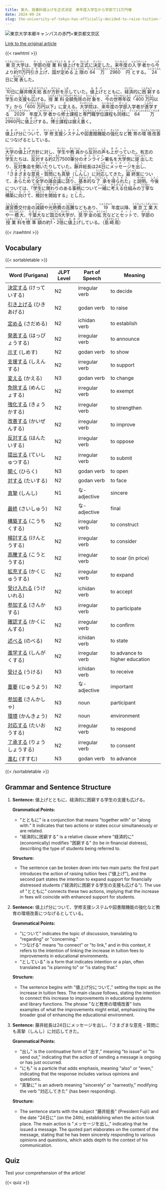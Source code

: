```yaml
---
title: 東大、授業料値上げを正式決定　来年度入学生から学部で11万円増
date: 2024-09-24
slug: the-university-of-tokyo-has-officially-decided-to-raise-tuition-fees-increasing-by-110-000-yen-for-students-entering-next-year
---
```


![東京大学本郷キャンパスの赤門=東京都文京区](https://www.asahicom.jp/imgopt/img/3ef0110257/comm_L/AS20240924002565.jpg "東京大学本郷キャンパスの赤門=東京都文京区")

[Link to the original article](https://asahi.com/articles/ASS9S2T0LS9SUTIL00VM.html?iref=comtop_7_05)

{{< rawhtml >}}
<p><ruby>東京<rt>とうきょう</rt></ruby><ruby>大学<rt>だいがく</rt></ruby>は、<ruby>学部<rt>がくぶ</rt></ruby>の<ruby>授業料<rt>じゅぎょうりょう</rt></ruby><ruby>値上げ<rt>ねあげ</rt></ruby>を<ruby>正式<rt>せいしき</rt></ruby>に<ruby>決定<rt>けってい</rt></ruby>した。<ruby>来年度<rt>らいねんど</rt></ruby>の<ruby>入学者<rt>にゅうがくしゃ</rt></ruby>から<ruby>今<rt>いま</rt></ruby>より<ruby>約<rt>やく</rt></ruby>11<ruby>万円<rt>まんえん</rt></ruby><ruby>引き上げ<rt>ひきあげ</rt></ruby>、<ruby>国<rt>くに</rt></ruby>が<ruby>定める<rt>さだめる</rt></ruby><ruby>上限<rt>じょうげん</rt></ruby>の<ruby>64万2960円<rt>ろくじゅうよんまんにくせんきゅうひゃくえん</rt></ruby>とする。<ruby>24<rt>にじゅうよん</rt></ruby>日に<ruby>発表<rt>はっぴょう</rt></ruby>した。</p>

<p><ruby>10<rt>じゅう</rt></ruby>日に<ruby>藤井<rt>ふじい</rt></ruby><ruby>輝夫<rt>てるお</rt></ruby><ruby>総長<rt>そうちょう</rt></ruby>が<ruby>方針<rt>ほうしん</rt></ruby>を<ruby>示<rt>しめ</rt></ruby>していた。<ruby>値上げ<rt>ねあげ</rt></ruby>とともに、<ruby>経済<rt>けいざい</rt></ruby>的に<ruby>困窮<rt>こんきゅう</rt></ruby>する<ruby>学生<rt>がくせい</rt></ruby>の<ruby>支援<rt>しえん</rt></ruby>も<ruby>広<rt>ひろ</rt></ruby>げる。<ruby>授業料<rt>じゅぎょうりょう</rt></ruby><ruby>全額<rt>ぜんがく</rt></ruby><ruby>免除<rt>めんじょ</rt></ruby>の<ruby>対象<rt>たいしょう</rt></ruby>を、<ruby>今<rt>いま</rt></ruby>の<ruby>世帯年収<rt>せたいねんしゅう</rt></ruby>「<ruby>400<rt>よんひゃく</rt></ruby><ruby>万円<rt>まんえん</rt></ruby>以下」から「<ruby>600<rt>ろっぴゃく</rt></ruby><ruby>万円<rt>まんえん</rt></ruby>以下」に<ruby>変<rt>か</rt></ruby>える。<ruby>大学院<rt>だいがくいん</rt></ruby>は、<ruby>来年度<rt>らいねんど</rt></ruby>の<ruby>学部<rt>がくぶ</rt></ruby>入学者が<ruby>進学<rt>しんがく</rt></ruby>する<ruby>2029<rt>にせんにじゅうきゅう</rt></ruby>年度<ruby>入学者<rt>にゅうがくしゃ</rt></ruby>から<ruby>修士課程<rt>しゅうしかてい</rt></ruby>と<ruby>専門職学位課程<rt>せんもんしょくがくいかてい</rt></ruby>も<ruby>同様<rt>どうよう</rt></ruby>に<ruby>64万2960円<rt>ろくじゅうよんまんにくせんきゅうひゃくえん</rt></ruby>に<ruby>値上げ<rt>ねあげ</rt></ruby>する。<ruby>博士課程<rt>はくしかてい</rt></ruby>は<ruby>据え置<rt>すえお</rt></ruby>く。</p>

<p><ruby>値上げ<rt>ねあげ</rt></ruby>分<ruby>について<rt>について</rt></ruby>、<ruby>学修<rt>がくしゅう</rt></ruby><ruby>支援<rt>しえん</rt></ruby><ruby>システム<rt>しすてむ</rt></ruby>や<ruby>図書館<rt>としょかん</rt></ruby><ruby>機能<rt>きのう</rt></ruby>の<ruby>強化<rt>きょうか</rt></ruby>など<ruby>教育<rt>きょういく</rt></ruby>の<ruby>環境<rt>かんきょう</rt></ruby><ruby>改善<rt>かいぜん</rt></ruby>につなげるとしている。</p>

<p><ruby>大学<rt>だいがく</rt></ruby>の<ruby>値上げ<rt>ねあげ</rt></ruby>方針に対し、<ruby>学生<rt>がくせい</rt></ruby>や<ruby>教員<rt>きょういん</rt></ruby>から<ruby>反対<rt>はんたい</rt></ruby>の<ruby>声<rt>こえ</rt></ruby>も<ruby>上がって<rt>あがって</rt></ruby>いた。有志の<ruby>学生<rt>がくせい</rt></ruby>たちは、<ruby>反対<rt>はんたい</rt></ruby>する<ruby>約<rt>やく</rt></ruby>2<ruby>万<rt>まん</rt></ruby>7500<ruby>筆<rt>ひつ</rt></ruby>分の<ruby>オンライン<rt>おんらいん</rt></ruby>署名を<ruby>大学<rt>だいがく</rt></ruby>側に<ruby>提出<rt>ていしゅつ</rt></ruby>したり、<ruby>反対<rt>はんたい</rt></ruby>集会を<ruby>開いた<rt>ひらいた</rt></ruby>りしていた。<ruby>藤井<rt>ふじい</rt></ruby>総長は24<ruby>日<rt>にち</rt></ruby>に<ruby>メッセージ<rt>めっせーじ</rt></ruby>を<ruby>出し<rt>だし</rt></ruby>、「<ruby>さまざま<rt>さまざま</rt></ruby>な<ruby>意見<rt>いけん</rt></ruby>・<ruby>質問<rt>しつもん</rt></ruby>にも<ruby>真摯<rt>しんし</rt></ruby>（<ruby>しんし<rt>しんし</rt></ruby>）に<ruby>対応<rt>たいおう</rt></ruby>してきた。<ruby>最終<rt>さいしゅう</rt></ruby>案について、<ruby>あらためて<rt>あらためて</rt></ruby><ruby>全学<rt>ぜんがく</rt></ruby>の<ruby>諸会議<rt>しょかいぎ</rt></ruby>に<ruby>諮り<rt>はかり</rt></ruby>、<ruby>基本的<rt>きほんてき</rt></ruby>な<ruby>了承<rt>りょうしょう</rt></ruby>を<ruby>得られた<rt>えられた</rt></ruby>」と<ruby>説明<rt>せつめい</rt></ruby>。<ruby>今後<rt>こんご</rt></ruby>については、「<ruby>学生<rt>がくせい</rt></ruby>に<ruby>関わり<rt>かかわり</rt></ruby>のある<ruby>事柄<rt>ことがら</rt></ruby>について<ruby>一緒<rt>いっしょ</rt></ruby>に<ruby>考える<rt>かんがえる</rt></ruby><ruby>仕組み<rt>しくみ</rt></ruby>の<ruby>丁寧<rt>ていねい</rt></ruby>な<ruby>構築<rt>こうちく</rt></ruby>に<ruby>向けて<rt>むけて</rt></ruby>、<ruby>検討<rt>けんとう</rt></ruby>を<ruby>開始<rt>かいし</rt></ruby>する」と<ruby>した<rt>した</rt></ruby>。</p>

<p><ruby>運営費<rt>うんえいひ</rt></ruby>交付金の<ruby>減額<rt>げんがく</rt></ruby>や<ruby>光熱費<rt>こうねつひ</rt></ruby>の<ruby>高騰<rt>こうとう</rt></ruby>などもあり、<ruby>19<rt>じゅうきゅう</rt></ruby>年度以降、<ruby>東京工業大<rt>とうきょうこうぎょうだい</rt></ruby>や<ruby>一橋大<rt>ひとつばしだい</rt></ruby>、<ruby>千葉大<rt>ちばだい</rt></ruby>など<ruby>国立<rt>こくりつ</rt></ruby>6<ruby>大学<rt>だいがく</rt></ruby>が、<ruby>奨学金<rt>しょうがくきん</rt></ruby>の<ruby>拡充<rt>かくじゅう</rt></ruby>などと<ruby>セット<rt>せっと</rt></ruby>で、<ruby>学部<rt>がくぶ</rt></ruby>の<ruby>授業料<rt>じゅぎょうりょう</rt></ruby>を<ruby>標準額<rt>ひょうじゅんがく</rt></ruby>の約<ruby>1・2倍<rt>いち・にばい</rt></ruby>に<ruby>値上げ<rt>ねあげ</rt></ruby>している。（<ruby>島崎周<rt>しまざきしゅう</rt></ruby>）</p>
{{< /rawhtml >}}

## Vocabulary


{{< sortabletable >}}

| Word (Furigana)         | JLPT Level | Part of Speech        | Meaning                          |
|-------------------------|------------|-----------------------|----------------------------------|
|[決定する](https://jisho.org/search/%E6%B1%BA%E5%AE%9A%E3%81%99%E3%82%8B) (けっていする)| N2         | irregular verb        | to decide                        |
|[引き上げる](https://jisho.org/search/%E5%BC%95%E3%81%8D%E4%B8%8A%E3%81%92%E3%82%8B) (ひきあげる)| N2         | godan verb            | to raise                         |
|[定める](https://jisho.org/search/%E5%AE%9A%E3%82%81%E3%82%8B) (さだめる)| N2         | ichidan verb          | to establish                     |
|[発表する](https://jisho.org/search/%E7%99%BA%E8%A1%A8%E3%81%99%E3%82%8B) (はっぴょうする)| N2         | irregular verb        | to announce                      |
|[示す](https://jisho.org/search/%E7%A4%BA%E3%81%99) (しめす)| N2         | godan verb            | to show                          |
|[支援する](https://jisho.org/search/%E6%94%AF%E6%8F%B4%E3%81%99%E3%82%8B) (しえんする)| N2         | irregular verb        | to support                       |
|[変える](https://jisho.org/search/%E5%A4%89%E3%81%88%E3%82%8B) (かえる)| N3         | godan verb            | to change                        |
|[免除する](https://jisho.org/search/%E5%85%8D%E9%99%A4%E3%81%99%E3%82%8B) (めんじょする)| N2         | irregular verb        | to exempt                        |
|[強化する](https://jisho.org/search/%E5%BC%B7%E5%8C%96%E3%81%99%E3%82%8B) (きょうかする)| N2         | irregular verb        | to strengthen                    |
|[改善する](https://jisho.org/search/%E6%94%B9%E5%96%84%E3%81%99%E3%82%8B) (かいぜんする)| N2         | irregular verb        | to improve                       |
|[反対する](https://jisho.org/search/%E5%8F%8D%E5%AF%BE%E3%81%99%E3%82%8B) (はんたいする)| N2         | irregular verb        | to oppose                        |
|[提出する](https://jisho.org/search/%E6%8F%90%E5%87%BA%E3%81%99%E3%82%8B) (ていしゅつする)| N2         | irregular verb        | to submit                        |
|[開く](https://jisho.org/search/%E9%96%8B%E3%81%8F) (ひらく)| N3         | godan verb            | to open                          |
|[対する](https://jisho.org/search/%E5%AF%BE%E3%81%99%E3%82%8B) (たいする)| N2         | godan verb            | to face                          |
|[真摯](https://jisho.org/search/%E7%9C%9F%E6%91%AF) (しんし)| N1         | な-adjective          | sincere                          |
|[最終](https://jisho.org/search/%E6%9C%80%E7%B5%82) (さいしゅう)| N2         | な-adjective          | final                            |
|[構築する](https://jisho.org/search/%E6%A7%8B%E7%AF%89%E3%81%99%E3%82%8B) (こうちくする)| N2         | irregular verb        | to construct                     |
|[検討する](https://jisho.org/search/%E6%A4%9C%E8%A8%8E%E3%81%99%E3%82%8B) (けんとうする)| N2         | irregular verb        | to consider                      |
|[高騰する](https://jisho.org/search/%E9%AB%98%E9%A8%B0%E3%81%99%E3%82%8B) (こうとうする)| N2         | irregular verb        | to soar (in price)              |
|[拡充する](https://jisho.org/search/%E6%8B%A1%E5%85%85%E3%81%99%E3%82%8B) (かくじゅうする)| N2         | irregular verb        | to expand                        |
|[受け入れる](https://jisho.org/search/%E5%8F%97%E3%81%91%E5%85%A5%E3%82%8C%E3%82%8B) (うけいれる)| N2         | ichidan verb          | to accept                        |
|[参加する](https://jisho.org/search/%E5%8F%82%E5%8A%A0%E3%81%99%E3%82%8B) (さんかする)| N3         | irregular verb        | to participate                   |
|[確認する](https://jisho.org/search/%E7%A2%BA%E8%AA%8D%E3%81%99%E3%82%8B) (かくにんする)| N2         | irregular verb        | to confirm                       |
|[述べる](https://jisho.org/search/%E8%BF%B0%E3%81%B9%E3%82%8B) (のべる)| N2         | ichidan verb          | to state                         |
|[進学する](https://jisho.org/search/%E9%80%B2%E5%AD%A6%E3%81%99%E3%82%8B) (しんがくする)| N2         | irregular verb        | to advance to higher education   |
|[受ける](https://jisho.org/search/%E5%8F%97%E3%81%91%E3%82%8B) (うける)| N3         | ichidan verb          | to receive                       |
|[重要](https://jisho.org/search/%E9%87%8D%E8%A6%81) (じゅうよう)| N2         | な-adjective          | important                        |
|[参加者](https://jisho.org/search/%E5%8F%82%E5%8A%A0%E8%80%85) (さんかしゃ)| N3         | noun                  | participant                      |
|[環境](https://jisho.org/search/%E7%92%B0%E5%A2%83) (かんきょう)| N2         | noun                  | environment                      |
|[対応する](https://jisho.org/search/%E5%AF%BE%E5%BF%9C%E3%81%99%E3%82%8B) (たいおうする)| N2         | irregular verb        | to respond                       |
|[了承する](https://jisho.org/search/%E4%BA%86%E6%89%BF%E3%81%99%E3%82%8B) (りょうしょうする)| N2         | irregular verb        | to consent                       |
|[進む](https://jisho.org/search/%E9%80%B2%E3%82%80) (すすむ)| N3         | godan verb            | to advance                       |

{{< /sortabletable >}}


## Grammar and Sentence Structure

1. **Sentence:** 値上げとともに、経済的に困窮する学生の支援も広げる。

   **Grammatical Points:**
   - "とともに" is a conjunction that means "together with" or "along with." It indicates that two actions or states occur simultaneously or are related.
   - "経済的に困窮する" is a relative clause where "経済的に" (economically) modifies "困窮する" (to be in financial distress), describing the type of students being referred to.

   **Structure:**
   - The sentence can be broken down into two main parts: the first part introduces the action of raising tuition fees ("値上げ"), and the second part states the intention to expand support for financially distressed students ("経済的に困窮する学生の支援も広げる"). The use of "とともに" connects these two actions, implying that the increase in fees will coincide with enhanced support for students.

2. **Sentence:** 値上げ分について、学修支援システムや図書館機能の強化など教育の環境改善につなげるとしている。

   **Grammatical Points:**
   - "について" indicates the topic of discussion, translating to "regarding" or "concerning."
   - "つなげる" means "to connect" or "to link," and in this context, it refers to the intention of linking the increase in tuition fees to improvements in educational environments.
   - "としている" is a form that indicates intention or a plan, often translated as "is planning to" or "is stating that."

   **Structure:**
   - The sentence begins with "値上げ分について," setting the topic as the increase in tuition fees. The main clause follows, stating the intention to connect this increase to improvements in educational systems and library functions. The phrase "など教育の環境改善" lists examples of what the improvements might entail, emphasizing the broader goal of enhancing the educational environment.

3. **Sentence:** 藤井総長は24日にメッセージを出し、「さまざまな意見・質問にも真摯（しんし）に対応してきた。

   **Grammatical Points:**
   - "出し" is the continuative form of "出す," meaning "to issue" or "to send out," indicating that the action of sending a message is ongoing or has just occurred.
   - "にも" is a particle that adds emphasis, meaning "also" or "even," indicating that the response includes various opinions and questions.
   - "真摯に" is an adverb meaning "sincerely" or "earnestly," modifying the verb "対応してきた" (has been responding).

   **Structure:**
   - The sentence starts with the subject "藤井総長" (President Fujii) and the date "24日に" (on the 24th), establishing when the action took place. The main action is "メッセージを出し," indicating that he issued a message. The quoted part elaborates on the content of the message, stating that he has been sincerely responding to various opinions and questions, which adds depth to the context of his communication.

## Quiz

Test your comprehension of the article!

{{< quiz >}}